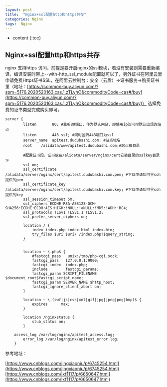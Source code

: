 ```yaml
---
layout: post
title:  "Nginx+ssl配置http和https共存"
categories: Nginx
tags:  Nginx
---
```


* content
{:toc}

## Nginx+ssl配置http和https共存

nginx 支持https 访问，前提是要开启nginx的ssl模块，若没有安装则需要重新编译，编译安装时带上--with-http_ssl_module配置就可以了，另外证书在阿里云里申请免费Https证书SSL，在阿里云控制台：安全（云盾）->证书服务->购买证书里（地址：[https://common-buy.aliyun.com/?spm=5176.2020520163.cas.1.zTLyhO&commodityCode=cas#/buy](https://common-buy.aliyun.com/?spm=5176.2020520163.cas.1.zTLyhO&commodityCode=cas#/buy)）  选择免费的证书类型完成购买即可。





```
server {
        listen       80; #监听80端口，作为默认网站，即使用ip访问时默认出现的站点
	    listen	     443 ssl; #同时监听443端口为ssl
        server_name  apitest.dudubashi.com; #站点域名
        root    /alidata/www/apitest.dudubashi.com;#站点根目录

        #配置证书段，证书放在/alidata/server/nginx/cert安装目录的sslkey目录下	
        ssl on;
        ssl_certificate /alidata/server/nginx/cert/apitest.dudubashi.com.pem; #下载申请后阿里ssh提供的pem
        ssl_certificate_key /alidata/server/nginx/cert/apitest.dudubashi.com.key; #下载申请后阿里ssh提供的key
        ssl_session_timeout 5m;
        ssl_ciphers ECDHE-RSA-AES128-GCM-SHA256:ECDHE:ECDH:AES:HIGH:!NULL:!aNULL:!MD5:!ADH:!RC4;
        ssl_protocols TLSv1 TLSv1.1 TLSv1.2;
        ssl_prefer_server_ciphers on;

        location / {
            index index.php index.html index.htm;
            try_files $uri $uri/ /index.php?$query_string;
        }

       
        location ~ \.php$ {
            #fastcgi_pass   unix:/tmp/php-cgi.sock;
            fastcgi_pass   127.0.0.1:9000;
            fastcgi_index  index.php;
            include        fastcgi_params;
            fastcgi_param SCRIPT_FILENAME $document_root$fastcgi_script_name;
            fastcgi_param SERVER_NAME $http_host;
            fastcgi_ignore_client_abort on;
        }

        location ~ \.(swf|js|css|xml|gif|jpg|jpeg|png|bmp)$ {
            expires      max;
        }

        location /nginxstatus {
            stub_status on;
        }
   	
	access_log /var/log/nginx/apitest_access.log;
    	error_log /var/log/nginx/apitest_error.log;
    }

```

参考地址：

[https://www.cnblogs.com/jingxiaoniu/p/6745254.html](https://www.cnblogs.com/jingxiaoniu/p/6745254.html)
[https://www.cnblogs.com/lxf1117/p/6650647.html](https://www.cnblogs.com/lxf1117/p/6650647.html)

